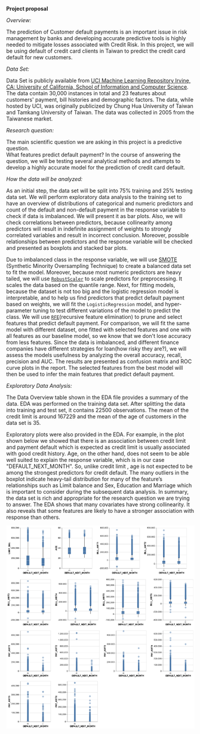 **Project proposal**

*Overview:*

The prediction of Customer default payments is an important issue in risk management by banks and developing accurate predictive tools is highly needed to mitigate losses associated with Credit Risk. In this project, we will be using default of credit card clients in Taiwan to predict the credit card default for new customers. 

*Data Set:*

Data Set is publicly available from [UCI Machine Learning Repository Irvine, CA: University of California, School of Information and Computer Science](https://archive.ics.uci.edu/ml/datasets/default+of+credit+card+clients). The data contain 30,000 instances in total and 23 features about customers' payment, bill histories and demographic factors.  The data, while hosted by UCI, was originally publicized by Chung Hua University of Taiwan and Tamkang University of Taiwan. The data was collected in 2005 from the Taiwanese market.

*Research question:*

The main scientific question we are asking in this project is a predictive question.  
What features predict default payment?
In the course of answering the question, we will be testing several analytical methods and attempts to develop a highly accurate model for the prediction of credit card default.

*How the data will be analyzed:*

As an initial step, the data set will be split into 75% training and 25% testing data set. We will perform exploratory data analysis to the training set to have an overview of distributions of categorical and numeric predictors and count of the default and non-default payment in the response variable to check if data is imbalanced. We will present it as bar plots. Also, we will check correlations between predictors, because collinearity among predictors will result in indefinite assignment of weights to strongly correlated variables and result in incorrect conclusion. Moreover, possible relationships between predictors and the response variable will be checked and presented as boxplots and stacked bar plots. 

Due to imbalanced class in the response variable, we will use [SMOTE](https://imbalanced-learn.readthedocs.io/en/stable/generated/imblearn.over_sampling.SMOTE.html) (Synthetic Minority Oversampling Technique) to create a balanced data set to fit the model. Moreover, because most numeric predictors are heavy tailed, we will use [`RobustScaler`](https://scikit-learn.org/stable/modules/generated/sklearn.preprocessing.RobustScaler.html) to scale predictors for preprocessing. It scales the data based on the quantile range. Next, for fitting models, because the dataset is not too big and the logistic regression model is interpretable, and to help us find predictors that predict default payment based on weights, we will fit the `LogisticRegression` model, and hyper-parameter tuning to test different variations of the model to predict the class. We will use [`RFE`](https://scikit-learn.org/stable/modules/generated/sklearn.feature_selection.RFE.html#sklearn.feature_selection.RFE)(recursive feature elimination) to prune and select features that predict default payment. For comparison, we will fit the same model with different dataset, one fitted with selected features and one with all features as our baseline model, so we know that we don't lose accuracy from less features. Since the data is imbalanced, and different finance companies have different strategies for loan(how risky they are?), we will assess the models usefulness by analyzing the overall accuracy, recall, precision and AUC. The results are presented as confusion matrix and ROC curve plots in the report. The selected features from the best model will then be used to infer the main features that predict default payment.

*Exploratory Data Analysis:*

The Data Overview table shown in the EDA file provides a summary of the data. EDA was performed on the training data set. After splitting the data into training and test set, it contains 22500 observations. The mean of the credit limit is around 167229 and the mean of the age of customers in the data set is 35. 

Exploratory plots were also provided in the EDA. For example, in the plot shown below we showed that there is an association between credit limit and payment default which is expected as credit limit is usually associated with good credit history. Age, on the other hand, does not seem to be able well suited to explain the response variable, which is in our case "DEFAULT_NEXT_MONTH". So, unlike credit limit , age is not expected to be among the strongest predictors for credit default. The many outliers in the boxplot indicate heavy-tail distribution for many of the feature’s relationships such as Limit balance and Sex, Education and Marriage which is important to consider during the subsequent data analysis. In summary, the data set is rich and appropriate for the research question we are trying to answer. The EDA shows that many covariates have strong collinearity. It also reveals that some features are likely to have a stronger association with response than others.

![](../results/num_res_chart.png)



